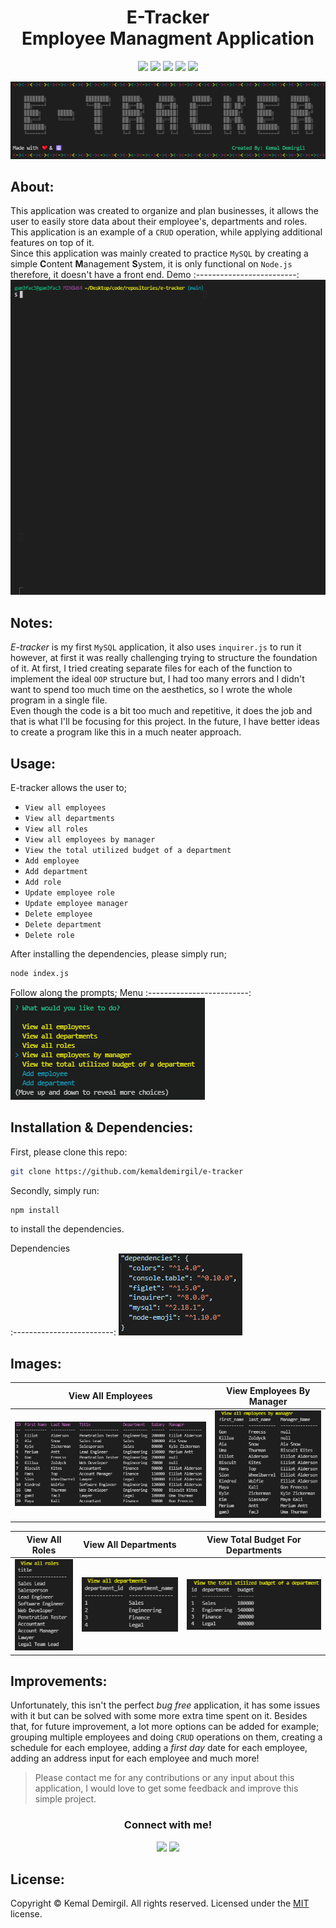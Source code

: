 <h1 align = "center"> E-Tracker <br> Employee Managment Application </h1>
<p align = "center">
  <img src="https://img.shields.io/npm/v/npm?color=red&logo=npm"/>
  <img src="https://img.shields.io/node/v/jest"/>
  <img src="https://img.shields.io/github/license/kemaldemirgil/e-tracker?color=cyan&label=License&logo=github&logoColor=cyan"/>
  <img src="https://img.shields.io/github/issues/kemaldemirgil/e-tracker?color=yellow&label=Issues&logo=github&logoColor=yellow">
  <img src="https://img.shields.io/github/last-commit/kemaldemirgil/e-tracker?color=orange&label=Last%20Commit&logo=git&logoColor=orange">
</p>

<p align = "center" ><img src="/images/start-eTracker.PNG"/></p>

## About:
This application was created to organize and plan businesses, it allows the user to easily store data about their employee's, departments and roles. This application is an example of a `CRUD` operation, while applying additional features on top of it.\
Since this application was mainly created to practice `MySQL` by creating a simple **C**ontent **M**anagement **S**ystem, it is only functional on `Node.js` therefore, it doesn't have a front end.
Demo
:-------------------------:
![](/images/demo.gif)

## Notes:
*E-tracker* is my first `MySQL` application, it also uses `inquirer.js` to run it however, at first it was really challenging trying to structure the foundation of it. At first, I tried creating separate files for each of the function to implement the ideal `OOP` structure but, I had too many errors and I didn't want to spend too much time on the aesthetics, so I wrote the whole program in a single file.\
Even though the code is a bit too much and repetitive, it does the job and that is what I'll be focusing for this project. In the future, I have better ideas to create a program like this in a much neater approach.

## Usage:
E-tracker allows the user to;
- `View all employees`
- `View all departments`
- `View all roles`
- `View all employees by manager`
- `View the total utilized budget of a department`
- `Add employee`
- `Add department`
- `Add role`
- `Update employee role`
- `Update employee manager`
- `Delete employee`
- `Delete department`
- `Delete role`

After installing the dependencies, please simply run;
```bash
node index.js
```
Follow along the prompts;
Menu
:-------------------------:
![](/images/menu.gif)

## Installation & Dependencies:
First, please clone this repo:
```bash
git clone https://github.com/kemaldemirgil/e-tracker
```
Secondly, simply run:
```bash
npm install
```
to install the dependencies.

Dependencies    
:-------------------------:
![](/images/dependencies.PNG)

## Images:

View All Employees            |  View Employees By Manager
:-------------------------:|:-------------------------:
![](/images/employees.PNG)  |  ![](/images/manager.PNG)


View All Roles             |  View All Departments     |  View Total Budget For Departments          
:-------------------------:|:-------------------------:|:-------------------------:
![](/images/roles.PNG)  |  ![](/images/department.PNG) |  ![](/images/budget.PNG)



## Improvements:
Unfortunately, this isn't the perfect *bug free* application, it has some issues with it but can be solved with some more extra time spent on it. Besides that, for future improvement, a lot more options can be added for example; grouping multiple employees and doing `CRUD` operations on them, creating a schedule for each employee, adding a *first day* date for each employee, adding an address input for each employee and much more!

> Please contact me for any contributions or any input about this application, I would love to get some feedback and improve this simple project.

<h3 align = "center">Connect with me!</h3>
<p align="center">
  <a href="https://www.linkedin.com/in/kemaldemirgil/" target="_blank"><img src="https://img.shields.io/badge/LinkedIn-0077B5?style=plastic&logo=linkedin&logoColor=white"/></a>
  <a href="mailto: kemal.demirgil@hotmail.com" target="_blank"><img src="https://img.shields.io/badge/Gmail-D14836?style=plastic&logo=gmail&logoColor=white"/></a>
</p>

## License:
Copyright © Kemal Demirgil. All rights reserved.
Licensed under the [MIT](https://github.com/kemaldemirgil/e-tracker/blob/main/LICENSE) license.
